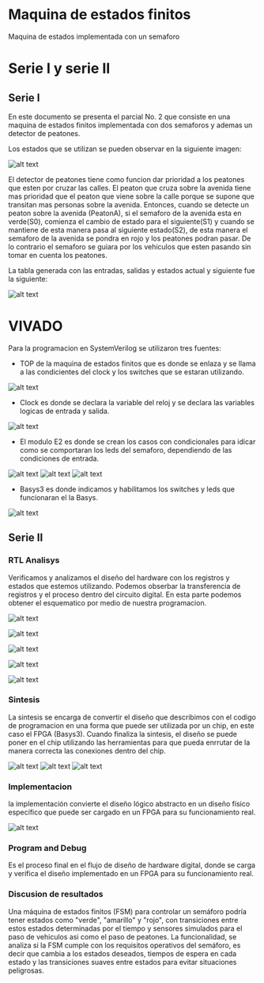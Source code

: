 # Maquina de estados finitos
 Maquina de estados implementada con un semaforo
# Serie I y serie II
## Serie I
En este documento se presenta el parcial No. 2 que consiste en una maquina de estados finitos implementada con dos semaforos y ademas un detector de peatones.

Los estados que se utilizan se pueden observar en la siguiente imagen:

![alt text](image.png)    

El detector de peatones tiene como funcion dar prioridad a los peatones que esten por cruzar las calles. El peaton que cruza sobre la avenida tiene mas prioridad que el peaton que viene sobre la calle porque se supone que transitan mas personas sobre la avenida.
Entonces, cuando se detecte un peaton sobre la avenida (PeatonA), si el semaforo de la avenida esta en verde(S0), comienza el cambio de estado para el siguiente(S1) y cuando se mantiene de esta manera pasa al siguiente estado(S2), de esta manera el semaforo de la avenida se pondra en rojo y los peatones podran pasar. De lo contrario el semaforo se guiara por los vehiculos que esten pasando sin tomar en cuenta los peatones.

La tabla generada con las entradas, salidas y estados actual y siguiente fue la siguiente:

![alt text](image-1.png)

# VIVADO
Para la programacion en SystemVerilog se utilizaron tres fuentes:
- TOP de la maquina de estados finitos que es donde se enlaza y se llama a las condicientes del clock y los switches que se estaran utilizando.

![alt text](image-2.png)

- Clock es donde se declara la variable del reloj y se declara las variables logicas de entrada y salida.

![alt text](image-3.png)

- El modulo E2 es donde se crean los casos con condicionales para idicar como se comportaran los leds del semaforo, dependiendo de las condiciones de entrada.

![alt text](image-4.png)
![alt text](image-5.png)
![alt text](image-6.png)

- Basys3 es donde indicamos y habilitamos los switches y leds que funcionaran el la Basys.

![alt text](image-7.png)

## Serie II
### RTL Analisys
Verificamos y analizamos el diseño del hardware con los registros y estados que estemos utilizando. Podemos obserbar la transferencia de registros y el proceso dentro del circuito digital.
En esta parte podemos obtener el esquematico por medio de nuestra programacion.

![alt text](image-8.png)

![alt text](image-9.png)

![alt text](image-10.png)

![alt text](image-11.png)

![alt text](image-12.png)

### Sintesis

La sintesis se encarga de convertir el diseño que describimos con el codigo de programacion en una forma que puede ser utilizada por un chip, en este caso el FPGA (Basys3). Cuando finaliza la sintesis, el diseño se puede poner en el chip utilizando las herramientas para que pueda enrrutar de la manera correcta las conexiones dentro del chip.

![alt text](image-13.png)
![alt text](image-14.png)
![alt text](image-15.png)

### Implementacion

 la implementación convierte el diseño lógico abstracto en un diseño físico específico que puede ser cargado en un FPGA para su funcionamiento real.

 ![alt text](image-16.png)

 ### Program and Debug

 Es el proceso final en el flujo de diseño de hardware digital, donde se carga y verifica el diseño implementado en un FPGA para su funcionamiento real.

 ### Discusion de resultados

Una máquina de estados finitos (FSM) para controlar un semáforo podría tener estados como "verde", "amarillo" y "rojo", con transiciones entre estos estados determinadas por el tiempo y sensores simulados para el paso de vehiculos asi como el paso de peatones.
La funcionalidad, se analiza si la FSM cumple con los requisitos operativos del semáforo, es decir que cambia a los estados deseados, tiempos de espera en cada estado y las transiciones suaves entre estados para evitar situaciones peligrosas.